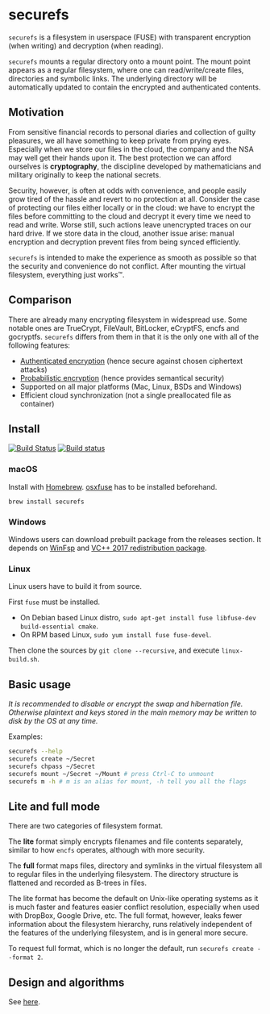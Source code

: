 # securefs

`securefs` is a filesystem in userspace (FUSE) with transparent encryption (when writing) and decryption (when reading).

`securefs` mounts a regular directory onto a mount point. The mount point appears as a regular filesystem, where one can read/write/create files, directories and symbolic links. The underlying directory will be automatically updated to contain the encrypted and authenticated contents.

## Motivation

From sensitive financial records to personal diaries and collection of guilty pleasures, we all have something to keep private from prying eyes. Especially when we store our files in the cloud, the company and the NSA may well get their hands upon it. The best protection we can afford ourselves is **cryptography**, the discipline developed by mathematicians and military originally to keep the national secrets.

Security, however, is often at odds with convenience, and people easily grow tired of the hassle and revert to no protection at all. Consider the case of protecting our files either locally or in the cloud: we have to encrypt the files before committing to the cloud and decrypt it every time we need to read and write. Worse still, such actions leave unencrypted traces on our hard drive. If we store data in the cloud, another issue arise: manual encryption and decryption prevent files from being synced efficiently.

`securefs` is intended to make the experience as smooth as possible so that the security and convenience do not conflict. After mounting the virtual filesystem, everything just works&#8482;.

## Comparison

There are already many encrypting filesystem in widespread use. Some notable ones are TrueCrypt, FileVault, BitLocker, eCryptFS, encfs and gocryptfs. `securefs` differs from them in that it is the only one with all of the following features:

* [Authenticated encryption](https://en.wikipedia.org/wiki/Authenticated_encryption) (hence secure against chosen ciphertext attacks)
* [Probabilistic encryption](https://en.wikipedia.org/wiki/Probabilistic_encryption) (hence provides semantical security)
* Supported on all major platforms (Mac, Linux, BSDs and Windows)
* Efficient cloud synchronization (not a single preallocated file as container)

## Install

[![Build Status](https://api.travis-ci.org/netheril96/securefs.svg?branch=master)](https://travis-ci.org/netheril96/securefs)
[![Build status](https://ci.appveyor.com/api/projects/status/lhmcl9v7420ncs4s/branch/master?svg=true)](https://ci.appveyor.com/project/netheril96/securefs/branch/master)

### macOS

Install with [Homebrew](https://brew.sh). [osxfuse](https://osxfuse.github.io) has to be installed beforehand.
```
brew install securefs
```

### Windows

Windows users can download prebuilt package from the releases section. It depends on [WinFsp](https://github.com/billziss-gh/winfsp/releases) and [VC++ 2017 redistribution package](https://support.microsoft.com/en-us/help/2977003/the-latest-supported-visual-c-downloads).

### Linux

Linux users have to build it from source.

First `fuse` must be installed.

* On Debian based Linux distro, `sudo apt-get install fuse libfuse-dev build-essential cmake`.
* On RPM based Linux, `sudo yum install fuse fuse-devel`.

Then clone the sources by `git clone --recursive`, and execute `linux-build.sh`.

## Basic usage

*It is recommended to disable or encrypt the swap and hibernation file. Otherwise plaintext and keys stored in the main memory may be written to disk by the OS at any time.*

Examples:

```bash
securefs --help
securefs create ~/Secret
securefs chpass ~/Secret
securefs mount ~/Secret ~/Mount # press Ctrl-C to unmount
securefs m -h # m is an alias for mount, -h tell you all the flags
```

## Lite and full mode

There are two categories of filesystem format.

The **lite** format simply encrypts filenames and file contents separately, similar to how `encfs` operates, although with more security.

The **full** format maps files, directory and symlinks in the virtual filesystem all to regular files in the underlying filesystem. The directory structure is flattened and recorded as B-trees in files.

The lite format has become the default on Unix-like operating systems as it is much faster and features easier conflict resolution, especially when used with DropBox, Google Drive, etc. The full format, however, leaks fewer information about the filesystem hierarchy, runs relatively independent of the features of the underlying filesystem, and is in general more secure.

To request full format, which is no longer the default, run `securefs create --format 2`.

## Design and algorithms

See [here](docs/design.md).

